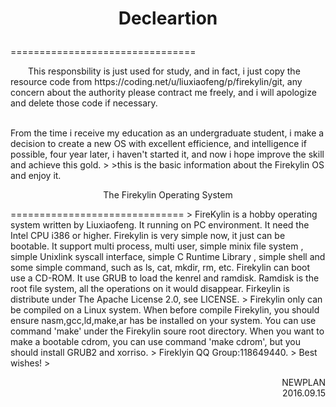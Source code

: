 # <p align="center">Decleartion</p>
================================
>
<p style="text-indent:2em">This responsbility is just used for study, and in fact, i just copy the resource code from https://coding.net/u/liuxiaofeng/p/firekylin/git, any concern about the authority please contract me freely, and i will apologize and delete those code if necessary.</p></br>
<td style="word-break:break-all">From the time i receive my education as an undergraduate student, i make a decision to create a new OS with excellent efficience, and intelligence if possible, four year later, i haven't started it, and now i hope improve the skill and achieve this gold.</td>
>
>this is the basic information about the Firekylin OS and enjoy it.






<p align="center">The Firekylin Operating System</p>
==============================
>
FireKylin is a hobby operating system written by Liuxiaofeng. It running on PC environment. It need the Intel CPU i386 or higher.
Firekylin is very simple now, it just can be bootable. It support multi process, multi user, simple minix file system , simple Unixlink syscall interface, simple C Runtime Library , simple shell and some simple command, such as ls, cat, mkdir, rm, etc.
Firekylin can boot use a CD-ROM. It use GRUB to load the kenrel and ramdisk. Ramdisk is the root file system, all the operations on it would disappear. 
Firkeylin is distribute under The Apache License 2.0, see LICENSE.
>   
Firekylin only can be compiled on a Linux system. When before compile Firekylin, you should ensure nasm,gcc,ld,make,ar has be installed on your system. You can use command 'make' under the Firekylin soure root directory.
When you want to make a bootable cdrom, you can use command 'make cdrom', but you should install GRUB2 and xorriso.
>
Fireklyin QQ Group:118649440.
>
Best wishes!
>

<p align="right">NEWPLAN </br>2016.09.15</p>
